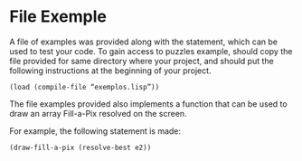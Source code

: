 # File Exemple

A file of examples was provided along with the statement, which can be used to test 
your code. To gain access to puzzles example, should copy the file provided for 
same directory where your project, and should put the following instructions at the beginning 
of your project.

```
(load (compile-file “exemplos.lisp”))
```

The file examples provided also implements a function that can be used to draw 
an array Fill-a-Pix resolved on the screen.

For example, the following statement is made:

```
(draw-fill-a-pix (resolve-best e2))
```
